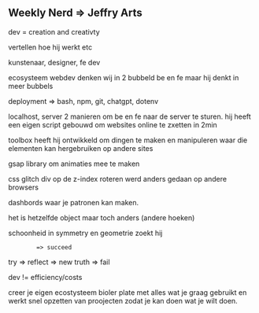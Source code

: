 ## Weekly Nerd => Jeffry Arts

dev = creation and creativty

vertellen hoe hij werkt etc

kunstenaar, designer, fe dev

ecosysteem webdev denken wij in 2 bubbeld be en fe
maar hij denkt in meer bubbels

deployment => bash, npm, git, chatgpt, dotenv

localhost, server
2 manieren om be en fe naar de server te sturen.
hij heeft een eigen script gebouwd om websites online te zxetten in 2min

toolbox heeft hij ontwikkeld om dingen te maken en manipuleren
waar die elementen kan hergebruiken op andere sites

gsap library om animaties mee te maken

css glitch
div op de z-index roteren werd anders gedaan op andere browsers

dashbords waar je patronen kan maken.

het is hetzelfde object maar toch anders (andere hoeken)

schoonheid in symmetry en geometrie zoekt hij

            => succeed 
try         => reflect      => new truth
            => fail             

dev != efficiency/costs

creer je eigen ecostysteem
bioler plate met alles wat je graag gebruikt en werkt
snel opzetten van proojecten zodat je kan doen wat je wilt doen. 